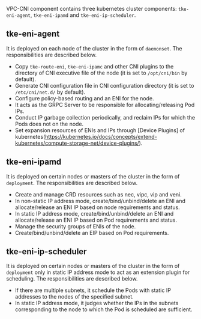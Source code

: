 VPC-CNI component contains three kubernetes cluster components: `tke-eni-agent`, `tke-eni-ipamd` and `tke-eni-ip-scheduler`.


## tke-eni-agent

It is deployed on each node of the cluster in the form of `daemonset`. The responsibilities are described below.
- Copy `tke-route-eni`, `tke-eni-ipamc` and other CNI plugins to the directory of CNI executive file of the node (it is set to `/opt/cni/bin` by default).
- Generate CNI configuration file in CNI configuration directory (it is set to `/etc/cni/net.d/` by default).
- Configure policy-based routing and an ENI for the node.
- It acts as the GRPC Server to be responsible for allocating/releasing Pod IPs.
- Conduct IP garbage collection periodically, and reclaim IPs for which the Pods does not on the node.
- Set expansion resources of ENIs and IPs through [Device Plugins] of kubernetes(https://kubernetes.io/docs/concepts/extend-kubernetes/compute-storage-net/device-plugins/).

## tke-eni-ipamd

It is deployed on certain nodes or masters of the cluster in the form of `deployment`. The responsibilities are described below.

- Create and manage CRD resources such as nec, vipc, vip and veni.
- In non-static IP address mode, create/bind/unbind/delete an ENI and allocate/release an ENI IP based on node requirements and status.
- In static IP address mode, create/bind/unbind/delete an ENI and allocate/release an ENI IP based on Pod requirements and status.
- Manage the security groups of ENIs of the node.
- Create/bind/unbind/delete an EIP based on Pod requirements.

## tke-eni-ip-scheduler

It is deployed on certain nodes or masters of the cluster in the form of `deployment` only in static IP address mode to act as an extension plugin for scheduling. The responsibilities are described below.

- If there are multiple subnets, it schedule the Pods with static IP addresses to the nodes of the specified subnet.
- In static IP address mode, it judges whether the IPs in the subnets corresponding to the node to which the Pod is scheduled are sufficient.
